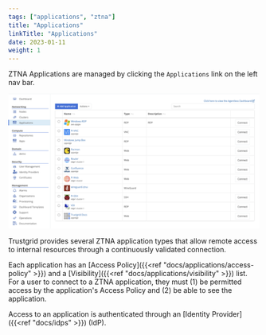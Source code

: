```yaml
---
tags: ["applications", "ztna"]
title: "Applications"
linkTitle: "Applications"
date: 2023-01-11
weight: 1
---
```


ZTNA Applications are managed by clicking the `Applications` link on the left nav bar.

![img](apps1.png)

Trustgrid provides several ZTNA application types that allow remote access to internal resources through a continuously validated connection.

Each application has an [Access Policy]({{<ref "docs/applications/access-policy" >}}) and a [Visibility]({{<ref "docs/applications/visibility" >}}) list. For a user to connect to a ZTNA application, they must (1) be permitted access by the application's Access Policy and (2) be able to see the application.

Access to an application is authenticated through an [Identity Provider]({{<ref "docs/idps" >}}) (IdP).
